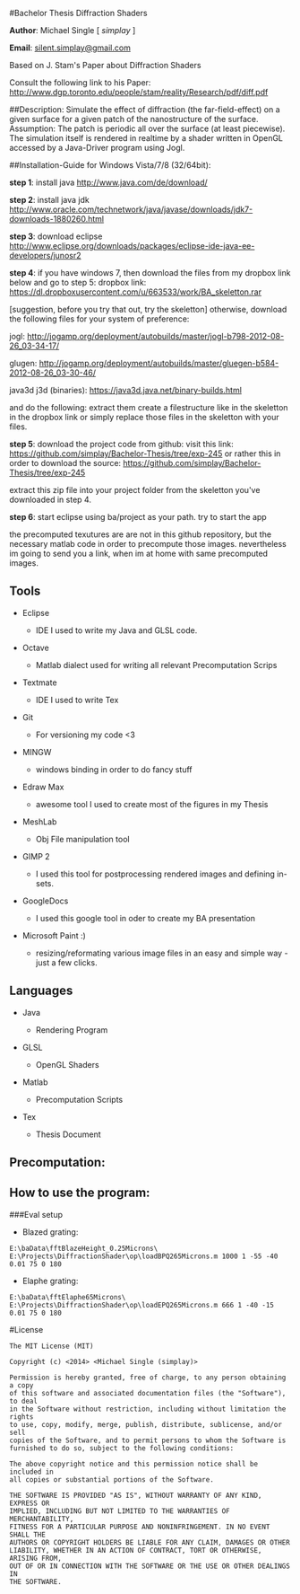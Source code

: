 #Bachelor Thesis Diffraction Shaders

**Author**: Michael Single [ _simplay_ ]

**Email**: silent.simplay@gmail.com

Based on J. Stam's Paper about Diffraction Shaders

Consult the following link to his Paper:
http://www.dgp.toronto.edu/people/stam/reality/Research/pdf/diff.pdf

##Description: 
Simulate the effect of diffraction (the far-field-effect) on a given surface for a given patch of the nanostructure of the surface.
Assumption: The patch is periodic all over the surface (at least piecewise). The simulation itself is rendered in realtime by a shader written in OpenGL accessed by a Java-Driver program using Jogl.


##Installation-Guide for Windows Vista/7/8 (32/64bit):

**step 1**: install java
http://www.java.com/de/download/

**step 2**: install java jdk
http://www.oracle.com/technetwork/java/javase/downloads/jdk7-downloads-1880260.html

**step 3**: download eclipse
http://www.eclipse.org/downloads/packages/eclipse-ide-java-ee-developers/junosr2

**step 4**:
if you have windows 7, then download the files from my dropbox link below and go to step 5:
dropbox link:
https://dl.dropboxusercontent.com/u/663533/work/BA_skeletton.rar

[suggestion, before you try that out, try the skeletton]
otherwise, download the following files for your system of preference:

jogl:
http://jogamp.org/deployment/autobuilds/master/jogl-b798-2012-08-26_03-34-17/

glugen:
http://jogamp.org/deployment/autobuilds/master/gluegen-b584-2012-08-26_03-30-46/

java3d j3d (binaries):
https://java3d.java.net/binary-builds.html

and do the following: extract them
create a filestructure like in the skeletton in the dropbox link or simply replace those files in the skeletton with your files.

**step 5**: download the project code from github:
visit this link: https://github.com/simplay/Bachelor-Thesis/tree/exp-245
or rather this in order to download the source:
https://github.com/simplay/Bachelor-Thesis/tree/exp-245

extract this zip file into your project folder from the skeletton you've downloaded in step 4.

**step 6**: start eclipse using ba/project as your path.
try to start the app

the precomputed texutures are are not in this github repository, but the necessary matlab code in order to precompute those images.
nevertheless im going to send you a link, when im at home with same precomputed images.
## Tools
+ Eclipse
  + IDE I used to write my Java and GLSL code. 
  
+ Octave
  + Matlab dialect used for writing all relevant Precomputation Scrips 

+ Textmate
  + IDE I used to write Tex 

+ Git
  + For versioning my code <3 

+ MINGW
  + windows binding in order to do fancy stuff  

+ Edraw Max
  + awesome tool I used to create most of the figures in my Thesis 

+ MeshLab
  + Obj File manipulation tool 

+ GIMP 2
  + I used this tool for postprocessing rendered images and defining in-sets. 

+ GoogleDocs
  + I used this google tool in oder to create my BA presentation 

+ Microsoft Paint :)
  + resizing/reformating various image files in an easy and simple way - just a few clicks. 

## Languages
+ Java
  + Rendering Program 

+ GLSL
  + OpenGL Shaders 

+ Matlab
  + Precomputation Scripts

+ Tex
  + Thesis Document 

## Precomputation:

## How to use the program:
###Eval setup
+ Blazed grating:

````E:\baData\fftBlazeHeight_0.25Microns\ E:\Projects\DiffractionShader\op\loadBPQ265Microns.m 1000 1 -55 -40 0.01 75 0 180````

+ Elaphe grating:

````E:\baData\fftElaphe65Microns\ E:\Projects\DiffractionShader\op\loadEPQ265Microns.m 666 1 -40 -15 0.01 75 0 180````

#License
```
The MIT License (MIT)

Copyright (c) <2014> <Michael Single (simplay)>

Permission is hereby granted, free of charge, to any person obtaining a copy
of this software and associated documentation files (the "Software"), to deal
in the Software without restriction, including without limitation the rights
to use, copy, modify, merge, publish, distribute, sublicense, and/or sell
copies of the Software, and to permit persons to whom the Software is
furnished to do so, subject to the following conditions:

The above copyright notice and this permission notice shall be included in
all copies or substantial portions of the Software.

THE SOFTWARE IS PROVIDED "AS IS", WITHOUT WARRANTY OF ANY KIND, EXPRESS OR
IMPLIED, INCLUDING BUT NOT LIMITED TO THE WARRANTIES OF MERCHANTABILITY,
FITNESS FOR A PARTICULAR PURPOSE AND NONINFRINGEMENT. IN NO EVENT SHALL THE
AUTHORS OR COPYRIGHT HOLDERS BE LIABLE FOR ANY CLAIM, DAMAGES OR OTHER
LIABILITY, WHETHER IN AN ACTION OF CONTRACT, TORT OR OTHERWISE, ARISING FROM,
OUT OF OR IN CONNECTION WITH THE SOFTWARE OR THE USE OR OTHER DEALINGS IN
THE SOFTWARE.
```
